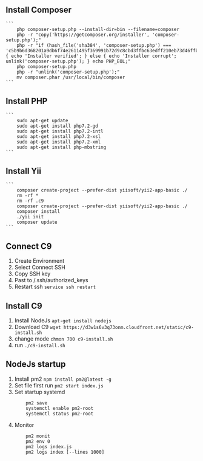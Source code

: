## Install Composer

    ```
        php composer-setup.php --install-dir=bin --filename=composer
        php -r "copy('https://getcomposer.org/installer', 'composer-setup.php');"
        php -r "if (hash_file('sha384', 'composer-setup.php') === 'c5b9b6d368201a9db6f74e2611495f369991b72d9c8cbd3ffbc63edff210eb73d46ffbfce88669ad33695ef77dc76976') { echo 'Installer verified'; } else { echo 'Installer corrupt'; unlink('composer-setup.php'); } echo PHP_EOL;"
        php composer-setup.php
        php -r "unlink('composer-setup.php');"
        mv composer.phar /usr/local/bin/composer
    ```

## Install PHP

    ```   
        sudo apt-get update
        sudo apt-get install php7.2-gd
        sudo apt-get install php7.2-intl
        sudo apt-get install php7.2-xsl
        sudo apt-get install php7.2-xml
        sudo apt-get install php-mbstring
    ```

## Install Yii

    ```
        composer create-project --prefer-dist yiisoft/yii2-app-basic ./
        rm -rf *
        rm -rf .c9
        composer create-project --prefer-dist yiisoft/yii2-app-basic ./
        composer install
        ./yii init
        composer update
    ```


## Connect C9

1. Create Environment
2. Select Connect SSH
3. Copy SSH key
4. Past to /.ssh/authorized_keys
5. Restart ssh
   ``` service ssh restart ```

## Install C9

1. Install NodeJs
    ```apt-get install nodejs```
2. Download C9
    ```wget https://d3w1s6v3q73onm.cloudfront.net/static/c9-install.sh```
3. change mode
    ``` chmon 700 c9-install.sh ```
4. run
    ```./c9-install.sh ```
   

## NodeJs startup

1. Install pm2
    ``` npm install pm2@latest -g ```
2. Set file first run
    ``` pm2 start index.js ```
3. Set startup systemd
    ``` pm2 startup systemd 
        pm2 save
        systemctl enable pm2-root
        systemctl status pm2-root
    ```
4. Monitor
    ``` pm2 show 0
        pm2 monit
        pm2 env 0
        pm2 logs index.js 
        pm2 logs index [--lines 1000]
    ```